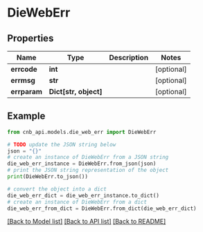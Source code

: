 # DieWebErr


## Properties

Name | Type | Description | Notes
------------ | ------------- | ------------- | -------------
**errcode** | **int** |  | [optional] 
**errmsg** | **str** |  | [optional] 
**errparam** | **Dict[str, object]** |  | [optional] 

## Example

```python
from cnb_api.models.die_web_err import DieWebErr

# TODO update the JSON string below
json = "{}"
# create an instance of DieWebErr from a JSON string
die_web_err_instance = DieWebErr.from_json(json)
# print the JSON string representation of the object
print(DieWebErr.to_json())

# convert the object into a dict
die_web_err_dict = die_web_err_instance.to_dict()
# create an instance of DieWebErr from a dict
die_web_err_from_dict = DieWebErr.from_dict(die_web_err_dict)
```
[[Back to Model list]](../README.md#documentation-for-models) [[Back to API list]](../README.md#documentation-for-api-endpoints) [[Back to README]](../README.md)


